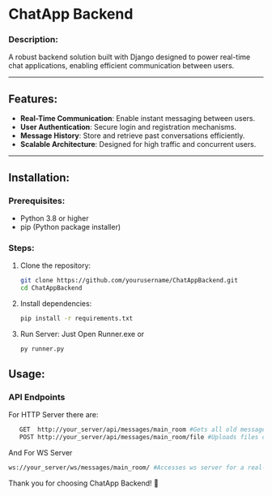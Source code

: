 # ChatApp Backend

### Description: 
A robust backend solution built with Django designed to power real-time chat applications, enabling efficient communication between users.

---

## Features:

-  **Real-Time Communication**: Enable instant messaging between users.
-  **User Authentication**: Secure login and registration mechanisms.
-  **Message History**: Store and retrieve past conversations efficiently.
-  **Scalable Architecture**: Designed for high traffic and concurrent users.

---

## Installation:

### Prerequisites:
- Python 3.8 or higher
- pip (Python package installer)

### Steps:

1. Clone the repository:
   ```bash
   git clone https://github.com/yourusername/ChatAppBackend.git
   cd ChatAppBackend
   ```
2. Install dependencies:
  
   ```bash
   pip install -r requirements.txt
   ```
3. Run Server:
   Just Open Runner.exe or
   ```bash
   py runner.py
   ```
## Usage:

### API Endpoints
For HTTP Server there are:

   ```bash
      GET  http://your_server/api/messages/main_room #Gets all old messages of the room
      POST http://your_server/api/messages/main_room/file #Uploads files on server
   ```
And For WS Server
   ```bash
   ws://your_server/ws/messages/main_room/ #Accesses ws server for a real-time connection
   ```
Thank you for choosing ChatApp Backend! 🚀